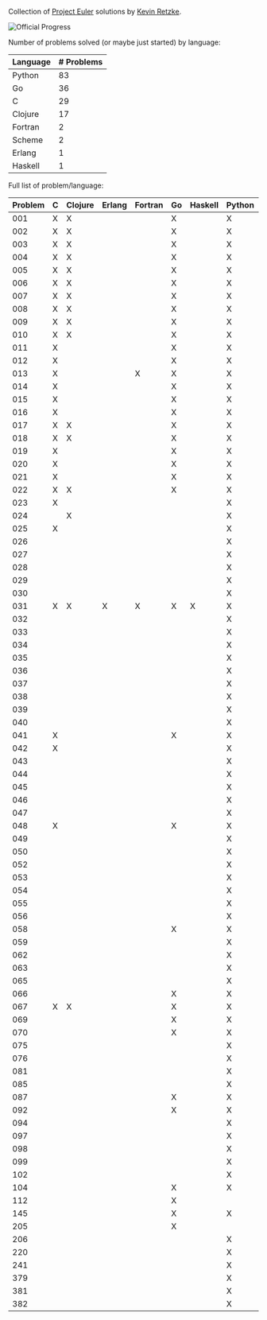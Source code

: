 Collection of [Project Euler](http://www.projecteuler.net) 
solutions by [Kevin Retzke](retzkek@gmail.com).

![Official Progress](http://projecteuler.net/profile/retzkek.png)

Number of problems solved (or maybe just started) by language:

Language |# Problems
-------- |----------
  Python |    83
      Go |    36
       C |    29
 Clojure |    17
 Fortran |     2
  Scheme |     2
  Erlang |     1
 Haskell |     1

Full list of problem/language:

Problem |       C  | Clojure  |  Erlang  | Fortran  |      Go  | Haskell  |  Python  |  Scheme 
------- | -------- | -------- | -------- | -------- | -------- | -------- | -------- | --------
    001 |       X  |       X  |          |          |       X  |          |       X  |       X 
    002 |       X  |       X  |          |          |       X  |          |       X  |         
    003 |       X  |       X  |          |          |       X  |          |       X  |         
    004 |       X  |       X  |          |          |       X  |          |       X  |         
    005 |       X  |       X  |          |          |       X  |          |       X  |         
    006 |       X  |       X  |          |          |       X  |          |       X  |         
    007 |       X  |       X  |          |          |       X  |          |       X  |         
    008 |       X  |       X  |          |          |       X  |          |       X  |         
    009 |       X  |       X  |          |          |       X  |          |       X  |         
    010 |       X  |       X  |          |          |       X  |          |       X  |         
    011 |       X  |          |          |          |       X  |          |       X  |         
    012 |       X  |          |          |          |       X  |          |       X  |         
    013 |       X  |          |          |       X  |       X  |          |       X  |         
    014 |       X  |          |          |          |       X  |          |       X  |         
    015 |       X  |          |          |          |       X  |          |       X  |         
    016 |       X  |          |          |          |       X  |          |       X  |         
    017 |       X  |       X  |          |          |       X  |          |       X  |         
    018 |       X  |       X  |          |          |       X  |          |       X  |         
    019 |       X  |          |          |          |       X  |          |       X  |         
    020 |       X  |          |          |          |       X  |          |       X  |         
    021 |       X  |          |          |          |       X  |          |       X  |         
    022 |       X  |       X  |          |          |       X  |          |       X  |         
    023 |       X  |          |          |          |          |          |       X  |         
    024 |          |       X  |          |          |          |          |       X  |         
    025 |       X  |          |          |          |          |          |       X  |         
    026 |          |          |          |          |          |          |       X  |         
    027 |          |          |          |          |          |          |       X  |         
    028 |          |          |          |          |          |          |       X  |         
    029 |          |          |          |          |          |          |       X  |         
    030 |          |          |          |          |          |          |       X  |         
    031 |       X  |       X  |       X  |       X  |       X  |       X  |       X  |       X 
    032 |          |          |          |          |          |          |       X  |         
    033 |          |          |          |          |          |          |       X  |         
    034 |          |          |          |          |          |          |       X  |         
    035 |          |          |          |          |          |          |       X  |         
    036 |          |          |          |          |          |          |       X  |         
    037 |          |          |          |          |          |          |       X  |         
    038 |          |          |          |          |          |          |       X  |         
    039 |          |          |          |          |          |          |       X  |         
    040 |          |          |          |          |          |          |       X  |         
    041 |       X  |          |          |          |       X  |          |       X  |         
    042 |       X  |          |          |          |          |          |       X  |         
    043 |          |          |          |          |          |          |       X  |         
    044 |          |          |          |          |          |          |       X  |         
    045 |          |          |          |          |          |          |       X  |         
    046 |          |          |          |          |          |          |       X  |         
    047 |          |          |          |          |          |          |       X  |         
    048 |       X  |          |          |          |       X  |          |       X  |         
    049 |          |          |          |          |          |          |       X  |         
    050 |          |          |          |          |          |          |       X  |         
    052 |          |          |          |          |          |          |       X  |         
    053 |          |          |          |          |          |          |       X  |         
    054 |          |          |          |          |          |          |       X  |         
    055 |          |          |          |          |          |          |       X  |         
    056 |          |          |          |          |          |          |       X  |         
    058 |          |          |          |          |       X  |          |       X  |         
    059 |          |          |          |          |          |          |       X  |         
    062 |          |          |          |          |          |          |       X  |         
    063 |          |          |          |          |          |          |       X  |         
    065 |          |          |          |          |          |          |       X  |         
    066 |          |          |          |          |       X  |          |       X  |         
    067 |       X  |       X  |          |          |       X  |          |       X  |         
    069 |          |          |          |          |       X  |          |       X  |         
    070 |          |          |          |          |       X  |          |       X  |         
    075 |          |          |          |          |          |          |       X  |         
    076 |          |          |          |          |          |          |       X  |         
    081 |          |          |          |          |          |          |       X  |         
    085 |          |          |          |          |          |          |       X  |         
    087 |          |          |          |          |       X  |          |       X  |         
    092 |          |          |          |          |       X  |          |       X  |         
    094 |          |          |          |          |          |          |       X  |         
    097 |          |          |          |          |          |          |       X  |         
    098 |          |          |          |          |          |          |       X  |         
    099 |          |          |          |          |          |          |       X  |         
    102 |          |          |          |          |          |          |       X  |         
    104 |          |          |          |          |       X  |          |       X  |         
    112 |          |          |          |          |       X  |          |          |         
    145 |          |          |          |          |       X  |          |       X  |         
    205 |          |          |          |          |       X  |          |          |         
    206 |          |          |          |          |          |          |       X  |         
    220 |          |          |          |          |          |          |       X  |         
    241 |          |          |          |          |          |          |       X  |         
    379 |          |          |          |          |          |          |       X  |         
    381 |          |          |          |          |          |          |       X  |         
    382 |          |          |          |          |          |          |       X  |         


